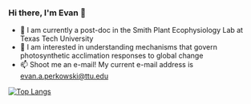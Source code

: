 ### Hi there, I'm Evan 👋

- 🌱 I am currently a post-doc in the Smith Plant Ecophysiology Lab at Texas Tech University
- 🔭 I am interested in understanding mechanisms that govern photosynthetic acclimation responses to global change
- 📫 Shoot me an e-mail! My current e-mail address is evan.a.perkowski@ttu.edu

[![Top Langs](https://github-readme-stats.vercel.app/api/top-langs/?username=eaperkowski)](https://github.com/anuraghazra/github-readme-stats)
